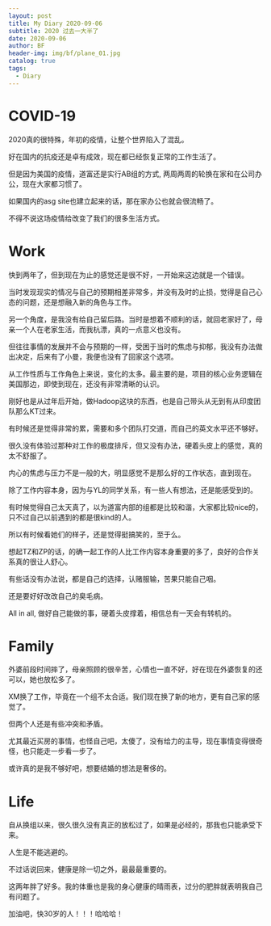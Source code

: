 ```yaml
---
layout: post
title: My Diary 2020-09-06
subtitle: 2020 过去一大半了
date: 2020-09-06
author: BF
header-img: img/bf/plane_01.jpg
catalog: true
tags:
  - Diary
---
```


# COVID-19

2020真的很特殊，年初的疫情，让整个世界陷入了混乱。

好在国内的抗疫还是卓有成效，现在都已经恢复正常的工作生活了。

但是因为美国的疫情，道富还是实行AB组的方式, 两周两周的轮换在家和在公司办公，现在大家都习惯了。

如果国内的asg site也建立起来的话，那在家办公也就会很流畅了。

不得不说这场疫情给改变了我们的很多生活方式。


# Work

快到两年了，但到现在为止的感觉还是很不好，一开始来这边就是一个错误。

当时发现现实的情况与自己的预期相差非常多，并没有及时的止损，觉得是自己心态的问题，还是想融入新的角色与工作。

另一个角度，是我没有给自己留后路。当时是想着不顺利的话，就回老家好了，母亲一个人在老家生活，而我杭漂，真的一点意义也没有。

但往往事情的发展并不会与预期的一样，受困于当时的焦虑与抑郁，我没有办法做出决定，后来有了小曼，我便也没有了回家这个选项。

从工作性质与工作角色上来说，变化的太多。最主要的是，项目的核心业务逻辑在美国那边，即使到现在，还没有非常清晰的认识。

刚好也是从过年后开始，做Hadoop这块的东西，也是自己带头从无到有从印度团队那么KT过来。

有时候还是觉得非常的累，需要和多个团队打交道，而自己的英文水平还不够好。

很久没有体验过那种对工作的极度排斥，但又没有办法，硬着头皮上的感觉，真的太不舒服了。

内心的焦虑与压力不是一般的大，明显感觉不是那么好的工作状态，直到现在。

除了工作内容本身，因为与YL的同学关系，有一些人有想法，还是能感受到的。

有时候觉得自己太天真了，以为道富内部的组都是比较和谐，大家都比较nice的，只不过自己以前遇到的都是很kind的人。

所以有时候看她们的样子，还是觉得挺搞笑的，至于么。

想起TZ和ZP的话，的确一起工作的人比工作内容本身重要的多了，良好的合作关系真的很让人舒心。

有些话没有办法说，都是自己的选择，认赌服输，苦果只能自己咽。

还是要好好改改自己的臭毛病。

All in all, 做好自己能做的事，硬着头皮撑着，相信总有一天会有转机的。

# Family

外婆前段时间摔了，母亲照顾的很辛苦，心情也一直不好，好在现在外婆恢复的还可以，她也放松多了。

XM换了工作，毕竟在一个组不太合适。我们现在换了新的地方，更有自己家的感觉了。

但两个人还是有些冲突和矛盾。

尤其最近买房的事情，也怪自己吧，太傻了，没有给力的主导，现在事情变得很奇怪，也只能走一步看一步了。

或许真的是我不够好吧，想要结婚的想法是奢侈的。

# Life

自从换组以来，很久很久没有真正的放松过了，如果是必经的，那我也只能承受下来。

人生是不能逃避的。

不过话说回来，健康是除一切之外，最最最重要的。

这两年胖了好多。我的体重也是我的身心健康的晴雨表，过分的肥胖就表明我自己有问题了。

加油吧，快30岁的人！！！哈哈哈！